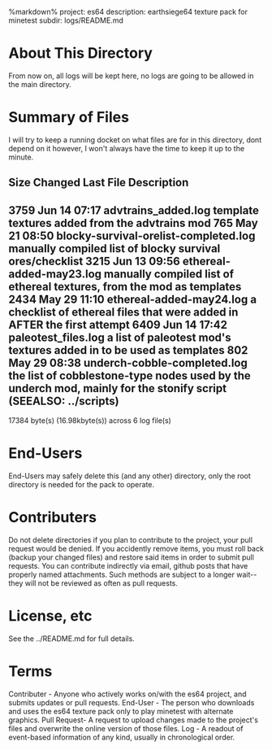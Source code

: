 %markdown%
project: es64
description: earthsiege64 texture pack for minetest
subdir: logs/README.md


About This Directory
====================

From now on, all logs will be kept here, no logs are going to be allowed in the main directory.


Summary of Files
================

I will try to keep a running docket on what files are for in this directory, dont depend on it however, I won't
always have the time to keep it up to the minute.



Size    Changed Last    File                                        Description
-------------------------------------------------------------------------------------------------------------------------------------------------------------------------------------------------------------
 3759   Jun 14 07:17    advtrains_added.log                         template textures added from the advtrains mod
  765   May 21 08:50    blocky-survival-orelist-completed.log       manually compiled list of blocky survival ores/checklist
 3215   Jun 13 09:56    ethereal-added-may23.log                    manually compiled list of ethereal textures, from the mod as templates
 2434   May 29 11:10    ethereal-added-may24.log                    a checklist of ethereal files that were added in AFTER the first attempt
 6409   Jun 14 17:42    paleotest_files.log                         a list of paleotest mod's textures added in to be used as templates
  802   May 29 08:38    underch-cobble-completed.log                the list of cobblestone-type nodes used by the underch mod, mainly for the stonify script (SEEALSO: ../scripts)
-------------------------------------------------------------------------------------------------------------------------------------------------------------------------------------------------------------
17384 byte(s) (16.98kbyte(s)) across 6 log file(s)


End-Users
=========

End-Users may safely delete this (and any other) directory, only the root directory is needed for the pack to operate.


Contributers
============

Do not delete  directories if you plan to contribute to the project, your pull request would be denied.
If you accidently remove items, you must roll back (backup your changed files) and restore said items in order
to submit pull requests. You can contribute indirectly via email, github posts that have properly named
attachments. Such methods are subject to a longer wait--they will not be reviewed as often as pull requests.

License, etc
============

See the ../README.md for full details.


Terms
=====

Contributer - Anyone who actively works on/with the es64 project, and submits updates or pull requests.
End-User    - The person who downloads and uses the es64 texture pack only to play minetest with alternate graphics.
Pull Request- A request to upload changes made to the project's files and overwrite the online version of those files.
Log         - A readout of event-based information of any kind, usually in chronological order.


